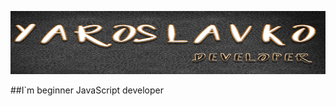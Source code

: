 [![Header](https://github.com/kutsmyda/kutsmyda/blob/main/assets/Untitled-6.png)](https://www.facebook.com/slava.slaa/)


##I`m beginner JavaScript developer 
